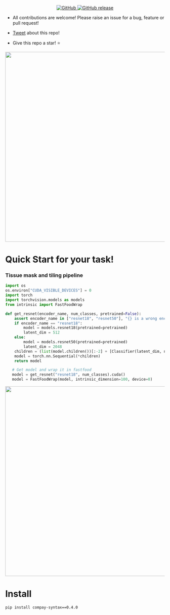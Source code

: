 <p align="center">
    <a href="https://github.com/jgamper/intrinsic-dimensionality/blob/master/LICENSE">
        <img alt="GitHub" src="https://img.shields.io/github/license/jgamper/intrinsic-dimensionality.svg?color=blue">
    </a>
    <a href="https://github.com/jgamper/intrinsic-dimensionality/releases">
        <img alt="GitHub release" src="https://img.shields.io/github/v/release/jgamper/intrinsic-dimensionality?include_prereleases">
    </a>
</p>

* All contributions are welcome! Please raise an issue for a bug, feature or pull request!

* <a href="https://twitter.com/share?" class="twitter-share-button" data-text="Check this out!" data-url="https://github.com/jgamper/intrinsic-dimensionality" data-show-count="false">Tweet</a> about this repo!

* Give this repo a star! :star:

<p align="center">
    <img src="https://raw.githubusercontent.com/jgamper/intrinsic-dimensionality/master/docs/source/imgs/star_syntax.png?token=ADDZO4PH6CJSK5XTSC2ZLXK6ZPXRY" width="600"/>
<p>

# Quick Start for your task!

### Tissue mask and tiling pipeline
```python
import os
os.environ["CUDA_VISIBLE_DEVICES"] = 0
import torch
import torchvision.models as models
from intrinsic import FastFoodWrap

def get_resnet(encoder_name, num_classes, pretrained=False):
    assert encoder_name in ["resnet18", "resnet50"], "{} is a wrong encoder name!".format(encoder_name)
    if encoder_name == "resnet18":
        model = models.resnet18(pretrained=pretrained)
        latent_dim = 512
    else:
        model = models.resnet50(pretrained=pretrained)
        latent_dim = 2048
    children = (list(model.children())[:-2] + [Classifier(latent_dim, num_classes)])
    model = torch.nn.Sequential(*children)
    return model

   # Get model and wrap it in fastfood
   model = get_resnet("resnet18", num_classes).cuda()
   model = FastFoodWrap(model, intrinsic_dimension=100, device=0)
```
<p align="center">
    <img src="https://raw.githubusercontent.com/jgamper/compay-syntax/master/docs/source/imgs/simple_pipeline.png?token=ADDZO4ISOOTTRG4MMPNYCXS6ZPXPS" width="600"/>
<p>

# Install

`pip install compay-syntax==0.4.0`